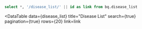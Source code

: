 ```sql disease_list
select *, '/disease_list/' || id as link from bq.disease_list
```

<DataTable data={disease_list}
  title="Disease List"
  search={true}
  pagination={true}
  rows={20}
  link=link
>
  <Column id="name" title="Disease" />
</DataTable>
